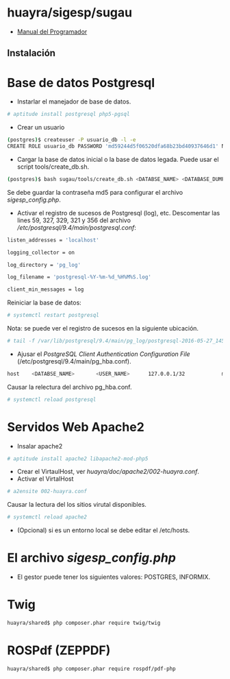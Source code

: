 huayra/sigesp/sugau
======

* [Manual del Programador](doc/manual_desarrollador.adoc)

## Instalación

# Base de datos Postgresql

* Instarlar el manejador de base de datos.

```bash
# aptitude install postgresql php5-pgsql
```

* Crear un usuario

```bash
(postgres)$ createuser -P usuario_db -l -e
CREATE ROLE usuario_db PASSWORD 'md59244d5f06520dfa68b23bd40937646d1' NOSUPERUSER NOCREATEDB NOCREATEROLE INHERIT LOGIN;
```

* Cargar la base de datos inicial o la base de datos legada. Puede usar el script
tools/create_db.sh.

```bash
(postgres)$ bash sugau/tools/create_db.sh <DATABSE_NAME> <DATABASE_DUMP>.dump <usuario_db>
```

Se debe guardar la contraseña md5 para configurar el archivo *sigesp_config.php*.

* Activar el registro de sucesos de Postgresql (log), etc. Descomentar las
lines 59, 327, 329, 321 y 356 del archivo */etc/postgresql/9.4/main/postgresql.conf*:

```bash
listen_addresses = 'localhost'

logging_collector = on

log_directory = 'pg_log'

log_filename = 'postgresql-%Y-%m-%d_%H%M%S.log'

client_min_messages = log
```

Reiniciar la base de datos:

```bash
# systemctl restart postgresql
```

Nota: se puede ver el registro de sucesos en la siguiente ubicación.
```bash
# tail -f /var/lib/postgresql/9.4/main/pg_log/postgresql-2016-05-27_145743.log
```

* Ajusar el *PostgreSQL Client Authentication Configuration File*
(/etc/postgresql/9.4/main/pg_hba.conf).

```bash
host    <DATABSE_NAME>       <USER_NAME>      127.0.0.1/32            md5
```

Causar la relectura del archivo pg_hba.conf.

```bash
# systemctl reload postgresql
```

# Servidos Web Apache2

* Insalar apache2

```bash
# aptitude install apache2 libapache2-mod-php5
```

* Crear el VirtaulHost, ver *huayra/doc/apache2/002-huayra.conf*.
* Activar el VirtalHost
```bash
# a2ensite 002-huayra.conf
```

Causar la lectura del los sitios virutal disponibles.

```bash
# systemctl reload apache2
```

* (Opcional) si es un entorno local se debe editar el /etc/hosts.

# El archivo *sigesp_config.php*

* El gestor puede tener los siguientes valores: POSTGRES, INFORMIX.

# Twig

```bash
huayra/shared$ php composer.phar require twig/twig
```

# ROSPdf (ZEPPDF)

```bash
huayra/shared$ php composer.phar require rospdf/pdf-php
```
